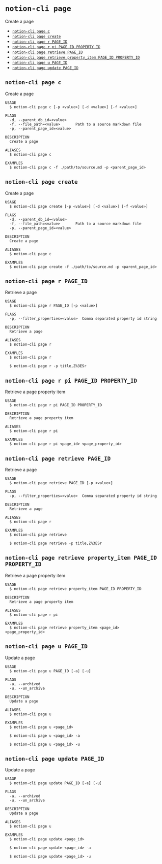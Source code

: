 `notion-cli page`
=================

Create a page

* [`notion-cli page c`](#notion-cli-page-c)
* [`notion-cli page create`](#notion-cli-page-create)
* [`notion-cli page r PAGE_ID`](#notion-cli-page-r-page_id)
* [`notion-cli page r pi PAGE_ID PROPERTY_ID`](#notion-cli-page-r-pi-page_id-property_id)
* [`notion-cli page retrieve PAGE_ID`](#notion-cli-page-retrieve-page_id)
* [`notion-cli page retrieve property_item PAGE_ID PROPERTY_ID`](#notion-cli-page-retrieve-property_item-page_id-property_id)
* [`notion-cli page u PAGE_ID`](#notion-cli-page-u-page_id)
* [`notion-cli page update PAGE_ID`](#notion-cli-page-update-page_id)

## `notion-cli page c`

Create a page

```
USAGE
  $ notion-cli page c [-p <value>] [-d <value>] [-f <value>]

FLAGS
  -d, --parent_db_id=<value>
  -f, --file_path=<value>       Path to a source markdown file
  -p, --parent_page_id=<value>

DESCRIPTION
  Create a page

ALIASES
  $ notion-cli page c

EXAMPLES
  $ notion-cli page c -f ./path/to/source.md -p <parent_page_id>
```

## `notion-cli page create`

Create a page

```
USAGE
  $ notion-cli page create [-p <value>] [-d <value>] [-f <value>]

FLAGS
  -d, --parent_db_id=<value>
  -f, --file_path=<value>       Path to a source markdown file
  -p, --parent_page_id=<value>

DESCRIPTION
  Create a page

ALIASES
  $ notion-cli page c

EXAMPLES
  $ notion-cli page create -f ./path/to/source.md -p <parent_page_id>
```



## `notion-cli page r PAGE_ID`

Retrieve a page

```
USAGE
  $ notion-cli page r PAGE_ID [-p <value>]

FLAGS
  -p, --filter_properties=<value>  Comma separated property id string

DESCRIPTION
  Retrieve a page

ALIASES
  $ notion-cli page r

EXAMPLES
  $ notion-cli page r

  $ notion-cli page r -p title,Z%3ESr
```

## `notion-cli page r pi PAGE_ID PROPERTY_ID`

Retrieve a page property item

```
USAGE
  $ notion-cli page r pi PAGE_ID PROPERTY_ID

DESCRIPTION
  Retrieve a page property item

ALIASES
  $ notion-cli page r pi

EXAMPLES
  $ notion-cli page r pi <page_id> <page_property_id>
```

## `notion-cli page retrieve PAGE_ID`

Retrieve a page

```
USAGE
  $ notion-cli page retrieve PAGE_ID [-p <value>]

FLAGS
  -p, --filter_properties=<value>  Comma separated property id string

DESCRIPTION
  Retrieve a page

ALIASES
  $ notion-cli page r

EXAMPLES
  $ notion-cli page retrieve

  $ notion-cli page retrieve -p title,Z%3ESr
```



## `notion-cli page retrieve property_item PAGE_ID PROPERTY_ID`

Retrieve a page property item

```
USAGE
  $ notion-cli page retrieve property_item PAGE_ID PROPERTY_ID

DESCRIPTION
  Retrieve a page property item

ALIASES
  $ notion-cli page r pi

EXAMPLES
  $ notion-cli page retrieve property_item <page_id> <page_property_id>
```



## `notion-cli page u PAGE_ID`

Update a page

```
USAGE
  $ notion-cli page u PAGE_ID [-a] [-u]

FLAGS
  -a, --archived
  -u, --un_archive

DESCRIPTION
  Update a page

ALIASES
  $ notion-cli page u

EXAMPLES
  $ notion-cli page u <page_id>

  $ notion-cli page u <page_id> -a

  $ notion-cli page u <page_id> -u
```

## `notion-cli page update PAGE_ID`

Update a page

```
USAGE
  $ notion-cli page update PAGE_ID [-a] [-u]

FLAGS
  -a, --archived
  -u, --un_archive

DESCRIPTION
  Update a page

ALIASES
  $ notion-cli page u

EXAMPLES
  $ notion-cli page update <page_id>

  $ notion-cli page update <page_id> -a

  $ notion-cli page update <page_id> -u
```


